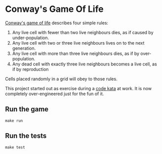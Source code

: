 # Conway's Game Of Life

[Conway's game of life](https://en.wikipedia.org/wiki/Conway%27s_Game_of_Life) describes four simple rules:

1. Any live cell with fewer than two live neighbours dies, as if caused by under-population.
2. Any live cell with two or three live neighbours lives on to the next generation.
3. Any live cell with more than three live neighbours dies, as if by over-population.
4. Any dead cell with exactly three live neighbours becomes a live cell, as if by reproduction

Cells placed randomly in a grid will obey to those rules.


This project started out as exercise during a [code kata](http://www.codekatas.org) at work.
It is now completely over-engineered just for the fun of it.

## Run the game
 ```
 make run
 ```

## Run the tests
 ```
 make test
 ```
